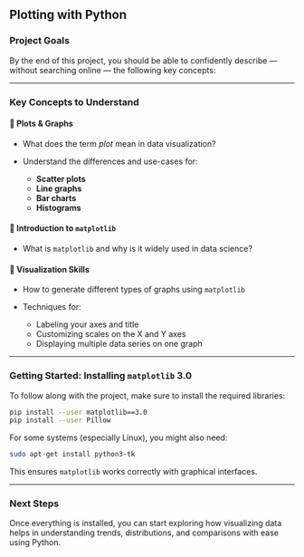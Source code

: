 ##  Plotting with Python

###  Project Goals

By the end of this project, you should be able to confidently describe — without searching online — the following key concepts:

---

###  Key Concepts to Understand

#### 🔹 Plots & Graphs

* What does the term *plot* mean in data visualization?
* Understand the differences and use-cases for:

  * **Scatter plots**
  * **Line graphs**
  * **Bar charts**
  * **Histograms**

#### 🔹 Introduction to `matplotlib`

* What is `matplotlib` and why is it widely used in data science?

#### 🔹 Visualization Skills

* How to generate different types of graphs using `matplotlib`
* Techniques for:

  * Labeling your axes and title
  * Customizing scales on the X and Y axes
  * Displaying multiple data series on one graph

---

###  Getting Started: Installing `matplotlib` 3.0

To follow along with the project, make sure to install the required libraries:

```bash
pip install --user matplotlib==3.0
pip install --user Pillow
```

For some systems (especially Linux), you might also need:

```bash
sudo apt-get install python3-tk
```

This ensures `matplotlib` works correctly with graphical interfaces.

---

###  Next Steps

Once everything is installed, you can start exploring how visualizing data helps in understanding trends, distributions, and comparisons with ease using Python.